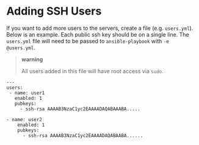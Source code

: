 # Adding SSH Users

If you want to add more users to the servers, create a file (e.g.
`users.yml`). Below is an example. Each public ssh key should be on a
single line. The `users.yml` file will need to be passed to
`ansible-playbook` with `-e @users.yml`.

> **warning**
> 
> All users added in this file will have root access via `sudo`.

``` sourceCode yaml
---
users:
 - name: user1
   enabled: 1
   pubkeys:
     - ssh-rsa AAAAB3NzaC1yc2EAAAADAQABAAABA.....

- name: user2
    enabled: 1
    pubkeys: 
      - ssh-rsa AAAAB3NzaC1yc2EAAAADAQABAABA......
```

